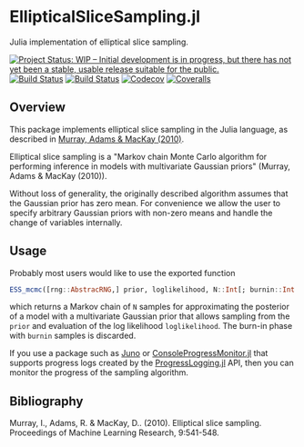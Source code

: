 # EllipticalSliceSampling.jl

Julia implementation of elliptical slice sampling.

[![Project Status: WIP – Initial development is in progress, but there has not yet been a stable, usable release suitable for the public.](https://www.repostatus.org/badges/latest/wip.svg)](https://www.repostatus.org/#wip)
[![Build Status](https://travis-ci.com/devmotion/EllipticalSliceSampling.jl.svg?branch=master)](https://travis-ci.com/devmotion/EllipticalSliceSampling.jl)
[![Build Status](https://ci.appveyor.com/api/projects/status/github/devmotion/EllipticalSliceSampling.jl?svg=true)](https://ci.appveyor.com/project/devmotion/EllipticalSliceSampling-jl)
[![Codecov](https://codecov.io/gh/devmotion/EllipticalSliceSampling.jl/branch/master/graph/badge.svg)](https://codecov.io/gh/devmotion/EllipticalSliceSampling.jl)
[![Coveralls](https://coveralls.io/repos/github/devmotion/EllipticalSliceSampling.jl/badge.svg?branch=master)](https://coveralls.io/github/devmotion/EllipticalSliceSampling.jl?branch=master)

## Overview

This package implements elliptical slice sampling in the Julia language, as described in
[Murray, Adams & MacKay (2010)](http://proceedings.mlr.press/v9/murray10a/murray10a.pdf).

Elliptical slice sampling is a "Markov chain Monte Carlo algorithm for performing
inference in models with multivariate Gaussian priors" (Murray, Adams & MacKay (2010)).

Without loss of generality, the originally described algorithm assumes that the Gaussian
prior has zero mean. For convenience we allow the user to specify arbitrary Gaussian
priors with non-zero means and handle the change of variables internally.

## Usage

Probably most users would like to use the exported function
```julia
ESS_mcmc([rng::AbstracRNG,] prior, loglikelihood, N::Int[; burnin::Int = 0])
```
which returns a Markov chain of `N` samples for approximating the posterior of
a model with a multivariate Gaussian prior that allows sampling from the `prior`
and evaluation of the log likelihood `loglikelihood`. The burn-in phase with
`burnin` samples is discarded.

If you use a package such as [Juno](https://junolab.org/) or
[ConsoleProgressMonitor.jl](https://github.com/tkf/ConsoleProgressMonitor.jl) that supports
progress logs created by the
[ProgressLogging.jl](https://github.com/JunoLab/ProgressLogging.jl) API, then you can
monitor the progress of the sampling algorithm.

## Bibliography

Murray, I., Adams, R. & MacKay, D.. (2010). Elliptical slice sampling. Proceedings of Machine Learning Research, 9:541-548.
